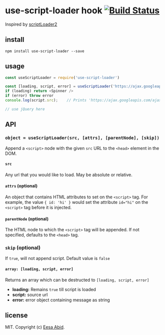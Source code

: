 # use-script-loader hook [![Build Status](https://travis-ci.org/essaji/useScriptLoader.svg?branch=master)](https://travis-ci.org/essaji/useScriptLoader)

Inspired by [scriptLoader2](https://github.com/feross/load-script2)
## install

```
npm install use-script-loader --save
```

## usage

```js
const useScriptLoader = require('use-script-loader')

const [loading, script, error] = useScriptLoader('https://ajax.googleapis.com/ajax/libs/jquery/x.x.x/jquery.min.js')
if (loading) return <Spinner />
if (error) throw error
console.log(script.src);    // Prints 'https://ajax.googleapis.com/ajax/libs/jquery/x.x.x/jquery.min.js'

// use jQuery here
```

## API

### `object = useScriptLoader(src, [attrs], [parentNode], [skip])`

Append a `<script>` node with the given `src` URL to the `<head>` element in the DOM.

#### `src`

Any url that you would like to load.  May be absolute or relative.

#### `attrs` (optional)

An object that contains HTML attributes to set on the `<script>` tag. For
example, the value `{ id: 'hi' }` would set the attribute `id="hi"` on the
`<script>` tag before it is injected.

#### `parentNode` (optional)

The HTML node to which the `<script>` tag will be appended. If not specified,
defaults to the `<head>` tag.

### `skip` (optional)

If `true`, will not append script. Default value is `false`

#### `array: [loading, script, error]`

Returns an array which can be destructed to `[loading, script, error]`

* **loading:** Remains `true` till script is loaded
* **script:** source url
* **error:** error object containing message as string

## license

MIT. Copyright (c) [Eesa Abid](https://github.com/essaji).
